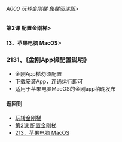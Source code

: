 ###### A000 玩转金刚梯 免梯阅读版>
#### 第2课 配置金刚梯>
#### 13、苹果电脑 MacOS>

### 2131、《金刚App梯配置说明》

- 金刚App梯勿须配置
- 下载安装App，连通运行即可
- 适用于苹果电脑MacOS的金刚app稍晚发布

#### 返回到
- [玩转金刚梯](https://github.com/a2zitpro/web/blob/master/LadderFree/main.md)
- [第2课 配置金刚梯](https://github.com/a2zitpro/web/blob/master/LadderFree/LadderConfigure/LadderConfigure.md)
- [213、苹果电脑 MacOS](https://github.com/a2zitpro/web/blob/master/LadderFree/LadderConfigure/Apple/MacOS/MacOS.md)


